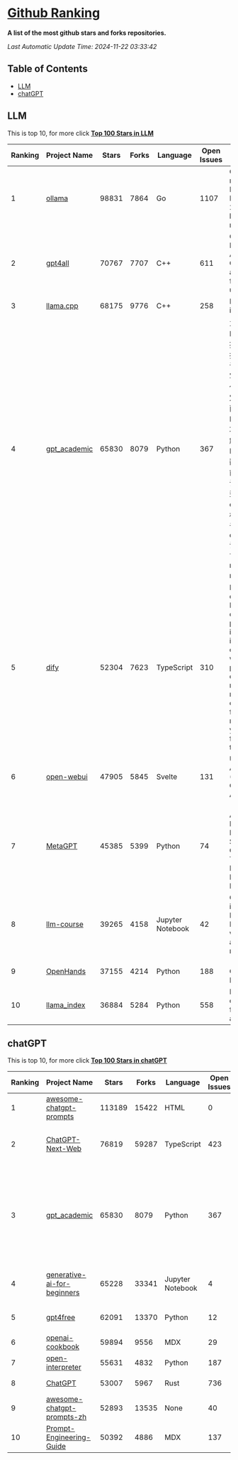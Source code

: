 [Github Ranking](./README.md)
==========

**A list of the most github stars and forks repositories.**

*Last Automatic Update Time: 2024-11-22 03:33:42*

## Table of Contents
 * [LLM](#LLM)
 * [chatGPT](#chatGPT)

## LLM

This is top 10, for more click **[Top 100 Stars in LLM](Top100/LLM.md)**

| Ranking | Project Name | Stars | Forks | Language | Open Issues | Description | Last Commit |
| ------- | ------------ | ----- | ----- | -------- | ----------- | ----------- | ----------- |
| 1 | [ollama](https://github.com/ollama/ollama) | 98831 | 7864 | Go | 1107 | Get up and running with Llama 3.2, Mistral, Gemma 2, and other large language models. | 2024-11-22T01:49:30Z |
| 2 | [gpt4all](https://github.com/nomic-ai/gpt4all) | 70767 | 7707 | C++ | 611 | GPT4All: Run Local LLMs on Any Device. Open-source and available for commercial use. | 2024-11-22T00:29:31Z |
| 3 | [llama.cpp](https://github.com/ggerganov/llama.cpp) | 68175 | 9776 | C++ | 258 | LLM inference in C/C++ | 2024-11-21T19:27:59Z |
| 4 | [gpt_academic](https://github.com/binary-husky/gpt_academic) | 65830 | 8079 | Python | 367 | 为GPT/GLM等LLM大语言模型提供实用化交互接口，特别优化论文阅读/润色/写作体验，模块化设计，支持自定义快捷按钮&函数插件，支持Python和C++等项目剖析&自译解功能，PDF/LaTex论文翻译&总结功能，支持并行问询多种LLM模型，支持chatglm3等本地模型。接入通义千问, deepseekcoder, 讯飞星火, 文心一言, llama2, rwkv, claude2, moss等。 | 2024-11-21T18:25:51Z |
| 5 | [dify](https://github.com/langgenius/dify) | 52304 | 7623 | TypeScript | 310 | Dify is an open-source LLM app development platform. Dify's intuitive interface combines AI workflow, RAG pipeline, agent capabilities, model management, observability features and more, letting you quickly go from prototype to production. | 2024-11-22T03:15:05Z |
| 6 | [open-webui](https://github.com/open-webui/open-webui) | 47905 | 5845 | Svelte | 131 | User-friendly AI Interface (Supports Ollama, OpenAI API, ...) | 2024-11-22T02:26:39Z |
| 7 | [MetaGPT](https://github.com/geekan/MetaGPT) | 45385 | 5399 | Python | 74 | 🌟 The Multi-Agent Framework: First AI Software Company, Towards Natural Language Programming | 2024-11-11T15:05:12Z |
| 8 | [llm-course](https://github.com/mlabonne/llm-course) | 39265 | 4158 | Jupyter Notebook | 42 | Course to get into Large Language Models (LLMs) with roadmaps and Colab notebooks. | 2024-07-28T22:17:43Z |
| 9 | [OpenHands](https://github.com/All-Hands-AI/OpenHands) | 37155 | 4214 | Python | 188 | 🙌 OpenHands: Code Less, Make More | 2024-11-22T00:55:26Z |
| 10 | [llama_index](https://github.com/run-llama/llama_index) | 36884 | 5284 | Python | 558 | LlamaIndex is a data framework for your LLM applications | 2024-11-21T21:49:15Z |


## chatGPT

This is top 10, for more click **[Top 100 Stars in chatGPT](Top100/chatGPT.md)**

| Ranking | Project Name | Stars | Forks | Language | Open Issues | Description | Last Commit |
| ------- | ------------ | ----- | ----- | -------- | ----------- | ----------- | ----------- |
| 1 | [awesome-chatgpt-prompts](https://github.com/f/awesome-chatgpt-prompts) | 113189 | 15422 | HTML | 0 | This repo includes ChatGPT prompt curation to use ChatGPT better. | 2024-11-11T11:38:53Z |
| 2 | [ChatGPT-Next-Web](https://github.com/ChatGPTNextWeb/ChatGPT-Next-Web) | 76819 | 59287 | TypeScript | 423 | A cross-platform ChatGPT/Gemini UI (Web / PWA / Linux / Win / MacOS). 一键拥有你自己的跨平台 ChatGPT/Gemini 应用。 | 2024-11-21T05:27:59Z |
| 3 | [gpt_academic](https://github.com/binary-husky/gpt_academic) | 65830 | 8079 | Python | 367 | 为GPT/GLM等LLM大语言模型提供实用化交互接口，特别优化论文阅读/润色/写作体验，模块化设计，支持自定义快捷按钮&函数插件，支持Python和C++等项目剖析&自译解功能，PDF/LaTex论文翻译&总结功能，支持并行问询多种LLM模型，支持chatglm3等本地模型。接入通义千问, deepseekcoder, 讯飞星火, 文心一言, llama2, rwkv, claude2, moss等。 | 2024-11-21T18:25:51Z |
| 4 | [generative-ai-for-beginners](https://github.com/microsoft/generative-ai-for-beginners) | 65228 | 33341 | Jupyter Notebook | 4 | 21 Lessons, Get Started Building with Generative AI  🔗 https://microsoft.github.io/generative-ai-for-beginners/ | 2024-11-19T13:45:50Z |
| 5 | [gpt4free](https://github.com/xtekky/gpt4free) | 62091 | 13370 | Python | 12 | The official gpt4free repository \| various collection of powerful language models | 2024-11-22T00:58:24Z |
| 6 | [openai-cookbook](https://github.com/openai/openai-cookbook) | 59894 | 9556 | MDX | 29 | Examples and guides for using the OpenAI API | 2024-11-21T18:56:46Z |
| 7 | [open-interpreter](https://github.com/OpenInterpreter/open-interpreter) | 55631 | 4832 | Python | 187 | A natural language interface for computers | 2024-11-21T17:38:06Z |
| 8 | [ChatGPT](https://github.com/lencx/ChatGPT) | 53007 | 5967 | Rust | 736 | 🔮 ChatGPT Desktop Application (Mac, Windows and Linux) | 2024-08-29T17:58:11Z |
| 9 | [awesome-chatgpt-prompts-zh](https://github.com/PlexPt/awesome-chatgpt-prompts-zh) | 52893 | 13535 | None | 40 | ChatGPT 中文调教指南。各种场景使用指南。学习怎么让它听你的话。 | 2024-07-30T11:43:23Z |
| 10 | [Prompt-Engineering-Guide](https://github.com/dair-ai/Prompt-Engineering-Guide) | 50392 | 4886 | MDX | 137 | 🐙 Guides, papers, lecture, notebooks and resources for prompt engineering | 2024-11-20T19:24:28Z |

